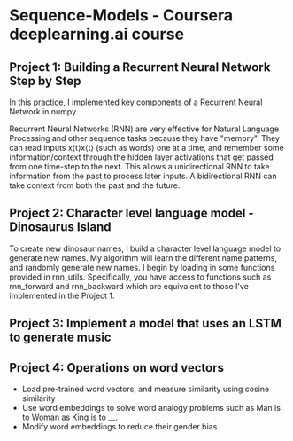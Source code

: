 # Sequence-Models - Coursera deeplearning.ai course

## Project 1: Building a Recurrent Neural Network Step by Step
In this practice, I implemented key components of a Recurrent Neural Network in numpy.

Recurrent Neural Networks (RNN) are very effective for Natural Language Processing and other sequence tasks because they have "memory". They can read inputs  x⟨t⟩x⟨t⟩  (such as words) one at a time, and remember some information/context through the hidden layer activations that get passed from one time-step to the next. This allows a unidirectional RNN to take information from the past to process later inputs. A bidirectional RNN can take context from both the past and the future.

## Project 2: Character level language model - Dinosaurus Island
To create new dinosaur names, I build a character level language model to generate new names. My algorithm will learn the different name patterns, and randomly generate new names. I begin by loading in some functions provided in rnn_utils. Specifically, you have access to functions such as rnn_forward and rnn_backward which are equivalent to those I've implemented in the Project 1.

## Project 3: Implement a model that uses an LSTM to generate music

## Project 4: Operations on word vectors
- Load pre-trained word vectors, and measure similarity using cosine similarity
- Use word embeddings to solve word analogy problems such as Man is to Woman as King is to __.
- Modify word embeddings to reduce their gender bias


